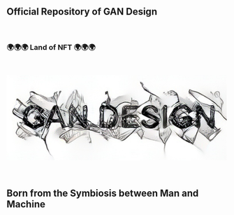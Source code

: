 &nbsp;&nbsp;&nbsp;&nbsp;&nbsp;&nbsp;&nbsp;<h2>Official Repository of GAN Design </BR></h2>
&nbsp;&nbsp;&nbsp;&nbsp;&nbsp;&nbsp;&nbsp;<h3>🌍🌍🌍 Land of NFT 🌍🌍🌍</h3> 

</BR>

![Alt text](https://raw.githubusercontent.com/JonnyBanana/GAN_Design/main/IMG/LOGO.png)

</BR>

<h2>Born from the Symbiosis between Man and Machine</h2>

